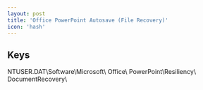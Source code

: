 ```yaml
---
layout: post
title: 'Office PowerPoint Autosave (File Recovery)'
icon: 'hash'
---
```


## Keys

NTUSER.DAT\Software\Microsoft\ Office\ PowerPoint\Resiliency\ DocumentRecovery\


